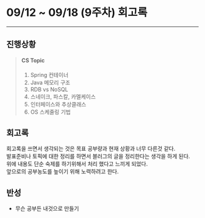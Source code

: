 # 09/12 ~ 09/18 (9주차) 회고록

---

## 진행상황
> #### CS Topic </br>
> 1. Spring 컨테이너
> 2. Java 메모리 구조
> 3. RDB vs NoSQL
> 4. 스네이크, 파스칼, 카멜케이스
> 5. 인터페이스와 추상클래스
> 6. OS 스케줄링 기법


## 회고록
회고록을 쓰면서 생각되는 것은 목표 공부량과 현재 상황과 너무 다른것 같다.   
발표준비나 토픽에 대한 정리를 하면서 블러그의 글을 정리한다는 생각을 하게 된다.  
위에 내용도 단순 숙제를 하기위해서 처리 했다고 느끼게 되었다.  
앞으로의 공부농도를 높이기 위해 노력하려고 한다.

## 반성
- 무슨 공부든 내것으로 만들기

